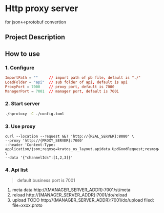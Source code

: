 # Http proxy server
for json<->protobuf convertion
## Project Description
## How to use
### 1. Configure
```toml
ImportPath = ""     // import path of pb file, default is "./"
LoadFolder = "api"  // sub folder of api, default is api
ProxyPort = 7000    // proxy port, default is 7000
ManagerPort = 7001  // manager port, default is 7001
```

### 2. Start server
```bash
./hprotoxy -C ./config.toml
```

### 3. Use proxy
```shell
curl --location --request GET 'http://{REAL_SERVER}:8080' \
--proxy 'http://{PROXY_SERVER}:7000'
--header 'Content-Type: application/json;reqmsg=kratos_os_layout.apidata.UpdGoodRequest;resmsg=kratos_os_layout.apidata.UpdGoodReply' \
--data '{"channelIds":[1,2,3]}'
```

### 4. Api list
> default business port is 7001
1. meta data
http://{MANAGER_SERVER_ADDR}:7001/st/meta
2. reload
http://{MANAGER_SERVER_ADDR}:7001/do/reload
2. upload TODO
http://{MANAGER_SERVER_ADDR}:7001/do/upload
filed: file=xxxx.proto
